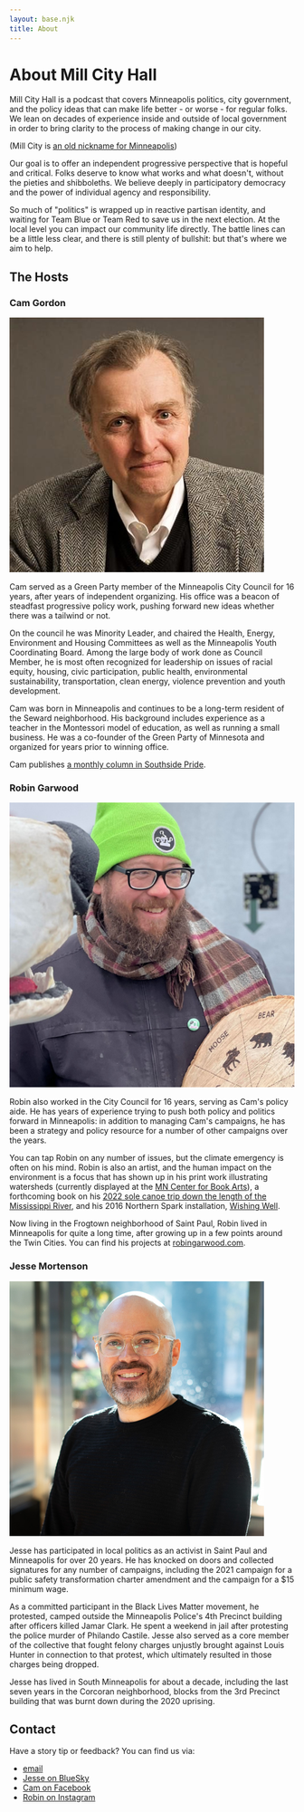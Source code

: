 ```yaml
---
layout: base.njk
title: About
---
```


# About Mill City Hall

Mill City Hall is a podcast that covers Minneapolis politics, city government, and the policy ideas that can make life better - or worse - for regular folks. We lean on decades of experience inside and outside of local government in order to bring clarity to the process of making change in our city. 

(Mill City is [an old nickname for Minneapolis](https://www.mnhs.org/millcity))

Our goal is to offer an independent progressive perspective that is hopeful and critical. Folks deserve to know what works and what doesn't, without the pieties and shibboleths. We believe deeply in participatory democracy and the power of individual agency and responsibility.

So much of "politics" is wrapped up in reactive partisan identity, and waiting for Team Blue or Team Red to save us in the next election. At the local level you can impact our community life directly. The battle lines can be a little less clear, and there is still plenty of bullshit: but that's where we aim to help.

## The Hosts

### Cam Gordon

<img src="/images/cam_gordon_headshot_450_square.png" alt="Cam Gordon headshot" class="headshot">

Cam served as a Green Party member of the Minneapolis City Council for 16 years, after years of independent organizing. His office was a beacon of steadfast progressive policy work, pushing forward new ideas whether there was a tailwind or not.

On the council he was Minority Leader, and chaired the Health, Energy, Environment and Housing Committees as well as the Minneapolis Youth Coordinating Board.  Among the large body of work done as Council Member, he is most often recognized for leadership on issues of racial equity, housing, civic participation, public health, environmental sustainability, transportation, clean energy, violence prevention and youth development. 

Cam was born in Minneapolis and continues to be a long-term resident of the Seward neighborhood. His background includes experience as a teacher in the Montessori model of education, as well as running a small business. He was a co-founder of the Green Party of Minnesota and organized for years prior to winning office.

Cam publishes [a monthly column in Southside Pride](https://southsidepride.com/category/columnists/cam-gordon/cams-corner/).

### Robin Garwood

<img src="/images/robin_garwood_headshot_square.png" alt="Robin Garwood headshot" class="headshot">

Robin also worked in the City Council for 16 years, serving as Cam's policy aide. He has years of experience trying to push both policy and politics forward in Minneapolis: in addition to managing Cam's campaigns, he has been a strategy and policy resource for a number of other campaigns over the years.

You can tap Robin on any number of issues, but the climate emergency is often on his mind. Robin is also an artist, and the human impact on the environment is a focus that has shown up in his print work illustrating watersheds (currently displayed at the [MN Center for Book Arts](https://mnbookarts.org/exhibitions-upload/main-gallery-studiomates-creating-in-shared-space)), a forthcoming book on his [2022 sole canoe trip down the length of the Mississippi River](https://robingarwood.com/section/508944-gone%20on%20the%20river.html), and his 2016 Northern Spark installation, [Wishing Well](https://robingarwood.com/section/480657-wishing%20well.html).

Now living in the Frogtown neighborhood of Saint Paul, Robin lived in Minneapolis for quite a long time, after growing up in a few points around the Twin Cities. You can find his projects at [robingarwood.com](https://robingarwood.com/).

### Jesse Mortenson

<img src="/images/jesse_mortenson_headshot_450_square.png" alt="Jesse Mortenson headshot" class="headshot">

Jesse has participated in local politics as an activist in Saint Paul and Minneapolis for over 20 years. He has knocked on doors and collected signatures for any number of campaigns, including the 2021 campaign for a public safety transformation charter amendment and the campaign for a $15 minimum wage. 

As a committed participant in the Black Lives Matter movement, he protested, camped outside the Minneapolis Police's 4th Precinct building after officers killed Jamar Clark. He spent a weekend in jail after protesting the police murder of Philando Castile. Jesse also served as a core member of the collective that fought felony charges unjustly brought against Louis Hunter in connection to that protest, which ultimately resulted in those charges being dropped.

Jesse has lived in South Minneapolis for about a decade, including the last seven years in the Corcoran neighborhood, blocks from the 3rd Precinct building that was burnt down during the 2020 uprising.

## Contact

Have a story tip or feedback? You can find us via:

- [email](mailto:contact@millcityhall.com)
- [Jesse on BlueSky](https://bsky.app/profile/jk9.bsky.social)
- [Cam on Facebook](https://www.facebook.com/CamA.Gordon)
- [Robin on Instagram](https://www.instagram.com/robingarwood37/)


